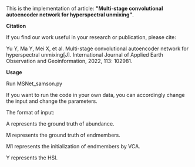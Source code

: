 This is the implementation of article: **"Multi-stage convolutional autoencoder network for hyperspectral unmixing"**.

**Citation**

If you find our work useful in your research or publication, please cite:

Yu Y, Ma Y, Mei X, et al. Multi-stage convolutional autoencoder network for hyperspectral unmixing[J]. International Journal of Applied Earth Observation and Geoinformation, 2022, 113: 102981.

**Usage**

Run MSNet_samson.py

If you want to run the code in your own data, you can accordingly change the input and change the parameters.

The format of input:

A represents the ground truth of abundance.

M represents the ground truth of endmembers.

M1 represents the initialization of endmembers by VCA.

Y represents the HSI.

